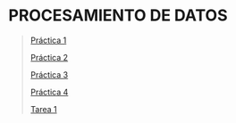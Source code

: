# PROCESAMIENTO DE DATOS 

> [Práctica 1](https://github.com/erickgt00/PD_MCD/blob/main/pract1_PC.pdf)
> 
> [Práctica 2](https://github.com/erickgt00/PD_MCD/blob/main/Practica_2.ipynb)
> 
> [Práctica 3]()
> 
> [Práctica 4]()
> 
> [Tarea 1]()
